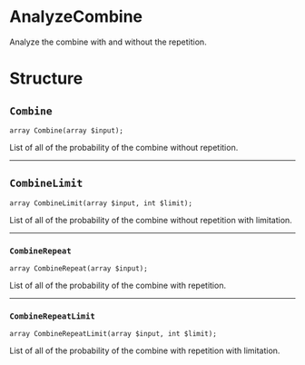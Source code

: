 # AnalyzeCombine

Analyze the combine with and without the repetition.

# Structure

## `Combine`

```
array Combine(array $input);
```

List of all of the probability of the combine without repetition.

------------

## `CombineLimit`

```
array CombineLimit(array $input, int $limit);
```

List of all of the probability of the combine without repetition with limitation.

------------

### `CombineRepeat`

```
array CombineRepeat(array $input);
```

List of all of the probability of the combine with repetition.

------------

### `CombineRepeatLimit`

```
array CombineRepeatLimit(array $input, int $limit);
```

List of all of the probability of the combine with repetition with limitation.

